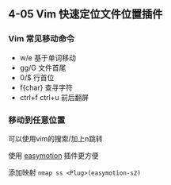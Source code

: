 ## 4-05 Vim 快速定位文件位置插件

### Vim 常见移动命令

- w/e 基于单词移动
- gg/G 文件首尾
- 0/$ 行首位
- f{char} 查寻字符
- ctrl+f ctrl+u 前后翻屏

### 移动到任意位置

可以使用vim的搜索/加上n跳转

使用 [easymotion](https://github.com/easymotion/vim-easymotion) 插件更方便

添加映射  `nmap ss <Plug>(easymotion-s2)`

